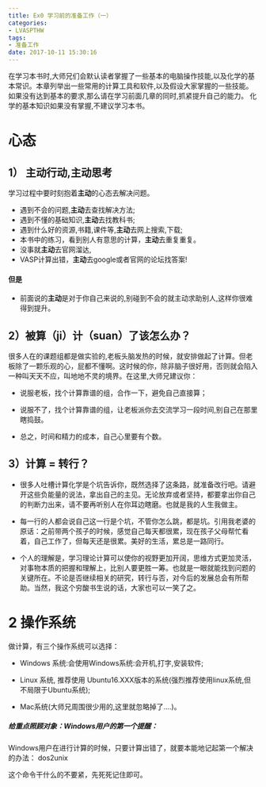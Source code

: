 ```yaml
---
title: Ex0 学习前的准备工作（一）
categories: 
- LVASPTHW
tags: 
- 准备工作
date: 2017-10-11 15:30:16
---
```




在学习本书时,大师兄们会默认读者掌握了一些基本的电脑操作技能,以及化学的基本常识。本章列举出一些常用的计算工具和软件,以及假设大家掌握的一些技能。如果没有达到基本的要求,那么请在学习前面几章的同时,抓紧提升自己的能力。 化学的基本知识如果没有掌握,不建议学习本书。 



# 心态

## 1） 主动行动,主动思考

学习过程中要时刻抱着**主动**的心态去解决问题。

* 遇到不会的问题,**主动**去查找解决方法;
* 遇到不懂的基础知识,**主动**去找教科书;
* 遇到什么好的资源,书籍,课件等,**主动**去网上搜索,下载;
* 本书中的练习，看到别人有意思的计算，**主动**去重复重复。
* 没事就**主动**去官网溜达,
* VASP计算出错，**主动**去google或者官网的论坛找答案!

#### **但是**

* 前面说的**主动**是对于你自己来说的,别碰到不会的就主动求助别人,这样你很难得到提升。

##  2）被算（ji）计（suan）了该怎么办？

很多人在的课题组都是做实验的,老板头脑发热的时候，就安排做起了计算。但老板除了一颗乐观的心，屁都不懂啊。这时候的你，除非脑子很好用，否则就会陷入一种叫天天不应，叫地地不灵的境界。在这里,大师兄建议你：

* 说服老板，找个计算靠谱的组，合作一下，避免自己直接算；
* 说服不了，找个计算靠谱的组，让老板派你去交流学习一段时间,别自己在那里瞎捣鼓。

* 总之，时间和精力的成本，自己心里要有个数。

## 3）计算 = 转行？

* 很多人吐槽计算化学是个坑告诉你，既然选择了这条路，就准备改行吧。请避开这些负能量的说法，拿出自己的主见。无论放弃或者坚持，都要拿出你自己的判断力出来，请不要再听别人在你耳边瞎磨。也就是我的人生我做主。

* 每一行的人都会说自己这一行是个坑，不管你怎么跳，都是坑。引用我老婆的原话：之前带两个孩子的时候，感觉自己每天都很累，现在孩子父母帮忙看着，自己工作了，但每天还是很累。美好的生活，累总是一路同行。
* 个人的理解是，学习理论计算可以使你的视野更加开阔，思维方式更加灵活，对事物本质的把握和理解上，比别人要更胜一筹。也就是一眼就能找到问题的关键所在。不论是否继续相关的研究，转行与否，对今后的发展总会有所帮助。当然，我这个穷酸书生说的话，大家也可以一笑了之。



# 2  **操作系统**

做计算，有三个操作系统可以选择：

- Windows 系统:会使用Windows系统:会开机,打字,安装软件;
- Linux 系统, 推荐使用 Ubuntu16.XXX版本的系统(强烈推荐使用linux系统,但不局限于Ubuntu系统);

- Mac系统(大师兄周围很少用的,这里就忽略掉了....)。



##### 给重点照顾对象：Windows用户的第一个提醒：

Windows用户在进行计算的时候，只要计算出错了，就要本能地记起第一个解决的办法： dos2unix 

这个命令干什么的不要紧，先死死记住即可。

